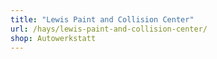 ```yaml
---
title: "Lewis Paint and Collision Center"
url: /hays/lewis-paint-and-collision-center/
shop: Autowerkstatt
---
```

